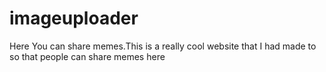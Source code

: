 # imageuploader
 Here You can share memes.This is a really cool website that I had made to so that people can share memes here 
